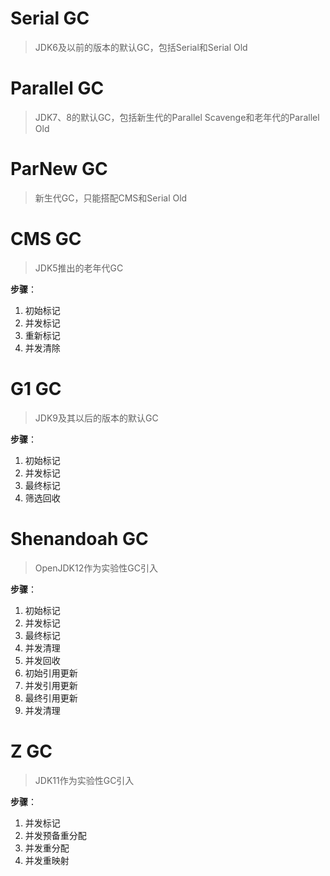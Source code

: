 # Serial GC

> JDK6及以前的版本的默认GC，包括Serial和Serial Old

# Parallel GC

> JDK7、8的默认GC，包括新生代的Parallel Scavenge和老年代的Parallel Old

# ParNew GC

> 新生代GC，只能搭配CMS和Serial Old

# CMS GC

> JDK5推出的老年代GC

**步骤**：
1. 初始标记
2. 并发标记
3. 重新标记
4. 并发清除

# G1 GC

> JDK9及其以后的版本的默认GC

**步骤**：
1. 初始标记
2. 并发标记
3. 最终标记
4. 筛选回收

# Shenandoah GC

> OpenJDK12作为实验性GC引入

**步骤**：
1. 初始标记
2. 并发标记
3. 最终标记
4. 并发清理
5. 并发回收
6. 初始引用更新
7. 并发引用更新
8. 最终引用更新
9. 并发清理
# Z GC

> JDK11作为实验性GC引入

**步骤**：
1. 并发标记
2. 并发预备重分配
3. 并发重分配
4. 并发重映射